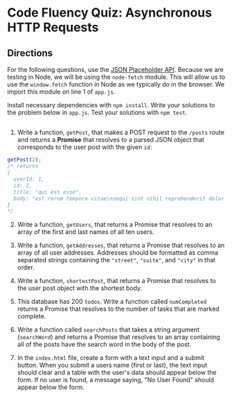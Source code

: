 # Code Fluency Quiz: Asynchronous HTTP Requests

## Directions
For the following questions, use the [JSON Placeholder API](https://jsonplaceholder.typicode.com).
Because we are testing in Node, we will be using the `node-fetch` module. This will allow us to use the `window.fetch` function in Node as we typically do in the browser. We import this module on line 1 of `app.js`. 

Install necessary dependencies with `npm install`. Write your solutions to the problem below in `app.js`. Test your solutions with `npm test`.

## 

1. Write a function, `getPost`, that makes a POST request to the `/posts` route and returns a **Promise** that resolves to a parsed JSON object that corresponds to the user post with the given `id`:
  ```js
  getPost(2);
  /* returns
  {
    userId: 1,
    id: 2,
    title: "qui est esse",
    body: "est rerum tempore vitae\nsequi sint nihil reprehenderit dolor beatae ea dolores neque\nfugiat blanditiis voluptate porro vel nihil molestiae ut reiciendis\nqui aperiam non debitis possimus qui neque nisi nulla"
  }
  */
  ```

2. Write a function, `getUsers`, that returns a Promise that resolves to an array of the first and last names of all ten users.

3. Write a function, `getAddresses`, that returns a Promise that resolves to an array of all user addresses. Addresses should be formatted as comma separated strings containing the `"street"`, `"suite"`, and `"city"` in that order.

4. Write a function, `shortestPost`, that returns a Promise that resolves to the user post object with the shortest body.

5. This database has 200 `todos`. Write a function called `numCompleted` returns a Promise that resolves to the number of tasks that are marked complete.

6. Write a function called `searchPosts` that takes a string argument (`searchWord`) and returns a Promise that resolves to an array containing all of the posts have the search word in the body of the post.

7. In the `index.html` file, create a form with a text input and a submit button. When you submit a users name (first or last), the text input should clear and a table with the user's data should appear below the form. If no user is found, a message saying, "No User Found" should appear below the form.